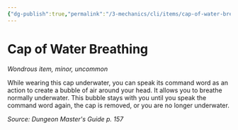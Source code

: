 ```yaml
---
{"dg-publish":true,"permalink":"/3-mechanics/cli/items/cap-of-water-breathing/","tags":["ttrpg-cli/compendium/src/5e/dmg","ttrpg-cli/item/rarity/uncommon","ttrpg-cli/item/tier/minor"],"noteIcon":""}
---
```


# Cap of Water Breathing
*Wondrous item, minor, uncommon*  



While wearing this cap underwater, you can speak its command word as an action to create a bubble of air around your head. It allows you to breathe normally underwater. This bubble stays with you until you speak the command word again, the cap is removed, or you are no longer underwater.

*Source: Dungeon Master's Guide p. 157*
